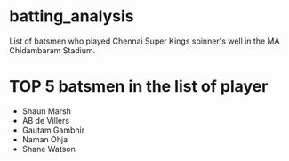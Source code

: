 # batting_analysis
List of batsmen who played Chennai Super Kings spinner's well in the MA Chidambaram Stadium.
# TOP 5 batsmen in the list of player

* Shaun Marsh
* AB de Villers
* Gautam Gambhir
* Naman Ohja
* Shane Watson
